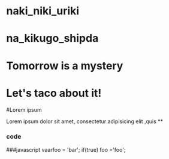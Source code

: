 # naki_niki_uriki
# na_kikugo_shipda
# Tomorrow is a mystery
# Let's taco about it!

 #Lorem ipsum
 
 Lorem ipsum dolor sit amet, consectetur adipisicing elit ,quis
 **
 
 ### code

###javascript
vaarfoo = 'bar';
if(true) foo ='foo';
